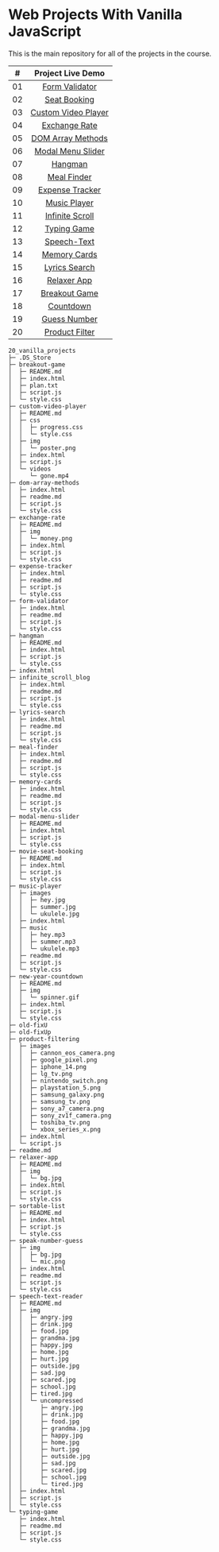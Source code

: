#  Web Projects With Vanilla JavaScript

This is the main repository for all of the projects in the course.

|  #  |             Project Live Demo |
| :-: | :----------------------------: |
| 01  | [Form Validator](https://vanillawebprojects.com/projects/form-validator/)  |
| 02  | [Seat Booking](https://vanillawebprojects.com/projects/movie-seat-booking/)  |
| 03  | [Custom Video Player ](https://vanillawebprojects.com/projects/custom-video-player/)  |
| 04  | [Exchange Rate](https://vanillawebprojects.com/projects/exchange-rate/)  |
| 05  | [DOM Array Methods](https://vanillawebprojects.com/projects/dom-array-methods/)  |
| 06  | [Modal Menu Slider](https://vanillawebprojects.com/projects/modal-menu-slider/)  |
| 07  | [Hangman](https://vanillawebprojects.com/projects/hangman/)  |
| 08  | [Meal Finder](https://vanillawebprojects.com/projects/meal-finder/)  |
| 09  | [Expense Tracker](https://vanillawebprojects.com/projects/expense-tracker/)  |
| 10  | [Music Player](https://vanillawebprojects.com/projects/music-player/)  |
| 11  | [Infinite Scroll](https://vanillawebprojects.com/projects/infinite_scroll_blog/)  |
| 12  | [Typing Game](https://vanillawebprojects.com/projects/typing-game/)  |
| 13  | [Speech-Text](https://vanillawebprojects.com/projects/speech-text-reader/)  |
| 14  | [Memory Cards](https://vanillawebprojects.com/projects/memory-cards/)  |
| 15  | [Lyrics Search](https://vanillawebprojects.com/projects/lyrics-search/)  |
| 16  | [Relaxer App](https://vanillawebprojects.com/projects//relaxer-app/)  |
| 17  | [Breakout Game](https://vanillawebprojects.com/projects/breakout-game/)  |
| 18  | [Countdown](https://vanillawebprojects.com/projects/new-year-countdown/)  |
| 19  | [Guess Number](https://vanillawebprojects.com/projects/speak-number-guess/)  |
| 20  | [Product Filter](https://vanillawebprojects.com/projects/product-filtering/)  |


```
20_vanilla_projects
├─ .DS_Store
├─ breakout-game
│  ├─ README.md
│  ├─ index.html
│  ├─ plan.txt
│  ├─ script.js
│  └─ style.css
├─ custom-video-player
│  ├─ README.md
│  ├─ css
│  │  ├─ progress.css
│  │  └─ style.css
│  ├─ img
│  │  └─ poster.png
│  ├─ index.html
│  ├─ script.js
│  └─ videos
│     └─ gone.mp4
├─ dom-array-methods
│  ├─ index.html
│  ├─ readme.md
│  ├─ script.js
│  └─ style.css
├─ exchange-rate
│  ├─ README.md
│  ├─ img
│  │  └─ money.png
│  ├─ index.html
│  ├─ script.js
│  └─ style.css
├─ expense-tracker
│  ├─ index.html
│  ├─ readme.md
│  ├─ script.js
│  └─ style.css
├─ form-validator
│  ├─ index.html
│  ├─ readme.md
│  ├─ script.js
│  └─ style.css
├─ hangman
│  ├─ README.md
│  ├─ index.html
│  ├─ script.js
│  └─ style.css
├─ index.html
├─ infinite_scroll_blog
│  ├─ index.html
│  ├─ readme.md
│  ├─ script.js
│  └─ style.css
├─ lyrics-search
│  ├─ index.html
│  ├─ readme.md
│  ├─ script.js
│  └─ style.css
├─ meal-finder
│  ├─ index.html
│  ├─ readme.md
│  ├─ script.js
│  └─ style.css
├─ memory-cards
│  ├─ index.html
│  ├─ readme.md
│  ├─ script.js
│  └─ style.css
├─ modal-menu-slider
│  ├─ README.md
│  ├─ index.html
│  ├─ script.js
│  └─ style.css
├─ movie-seat-booking
│  ├─ README.md
│  ├─ index.html
│  ├─ script.js
│  └─ style.css
├─ music-player
│  ├─ images
│  │  ├─ hey.jpg
│  │  ├─ summer.jpg
│  │  └─ ukulele.jpg
│  ├─ index.html
│  ├─ music
│  │  ├─ hey.mp3
│  │  ├─ summer.mp3
│  │  └─ ukulele.mp3
│  ├─ readme.md
│  ├─ script.js
│  └─ style.css
├─ new-year-countdown
│  ├─ README.md
│  ├─ img
│  │  └─ spinner.gif
│  ├─ index.html
│  ├─ script.js
│  └─ style.css
├─ old-fixU
├─ old-fixUp
├─ product-filtering
│  ├─ images
│  │  ├─ cannon_eos_camera.png
│  │  ├─ google_pixel.png
│  │  ├─ iphone_14.png
│  │  ├─ lg_tv.png
│  │  ├─ nintendo_switch.png
│  │  ├─ playstation_5.png
│  │  ├─ samsung_galaxy.png
│  │  ├─ samsung_tv.png
│  │  ├─ sony_a7_camera.png
│  │  ├─ sony_zv1f_camera.png
│  │  ├─ toshiba_tv.png
│  │  └─ xbox_series_x.png
│  ├─ index.html
│  └─ script.js
├─ readme.md
├─ relaxer-app
│  ├─ README.md
│  ├─ img
│  │  └─ bg.jpg
│  ├─ index.html
│  ├─ script.js
│  └─ style.css
├─ sortable-list
│  ├─ README.md
│  ├─ index.html
│  ├─ script.js
│  └─ style.css
├─ speak-number-guess
│  ├─ img
│  │  ├─ bg.jpg
│  │  └─ mic.png
│  ├─ index.html
│  ├─ readme.md
│  ├─ script.js
│  └─ style.css
├─ speech-text-reader
│  ├─ README.md
│  ├─ img
│  │  ├─ angry.jpg
│  │  ├─ drink.jpg
│  │  ├─ food.jpg
│  │  ├─ grandma.jpg
│  │  ├─ happy.jpg
│  │  ├─ home.jpg
│  │  ├─ hurt.jpg
│  │  ├─ outside.jpg
│  │  ├─ sad.jpg
│  │  ├─ scared.jpg
│  │  ├─ school.jpg
│  │  ├─ tired.jpg
│  │  └─ uncompressed
│  │     ├─ angry.jpg
│  │     ├─ drink.jpg
│  │     ├─ food.jpg
│  │     ├─ grandma.jpg
│  │     ├─ happy.jpg
│  │     ├─ home.jpg
│  │     ├─ hurt.jpg
│  │     ├─ outside.jpg
│  │     ├─ sad.jpg
│  │     ├─ scared.jpg
│  │     ├─ school.jpg
│  │     └─ tired.jpg
│  ├─ index.html
│  ├─ script.js
│  └─ style.css
└─ typing-game
   ├─ index.html
   ├─ readme.md
   ├─ script.js
   └─ style.css

```